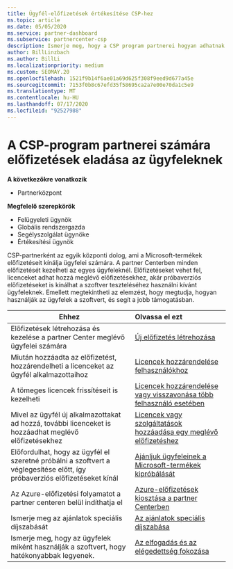 ```yaml
---
title: Ügyfél-előfizetések értékesítése CSP-hez
ms.topic: article
ms.date: 05/05/2020
ms.service: partner-dashboard
ms.subservice: partnercenter-csp
description: Ismerje meg, hogy a CSP program partnerei hogyan adhatnak elő előfizetéseket az ügyfeleknek, és hogyan kezelhetik őket a partner centeren keresztül.
author: BillLinzbach
ms.author: BillLi
ms.localizationpriority: medium
ms.custom: SEOMAY.20
ms.openlocfilehash: 1521f9b14f6ae01a69d625f308f9eed9d677a45e
ms.sourcegitcommit: 7153f0b8c67efd35f58695ca2a7e00e70da1c5e9
ms.translationtype: MT
ms.contentlocale: hu-HU
ms.lasthandoff: 07/17/2020
ms.locfileid: "92527988"
---
```

# <a name="how-csp-program-partners-can-sell-subscriptions-to-customers"></a>A CSP-program partnerei számára előfizetések eladása az ügyfeleknek

**A következőkre vonatkozik**

-  Partnerközpont

**Megfelelő szerepkörök**

- Felügyeleti ügynök
- Globális rendszergazda
- Segélyszolgálat ügynöke
- Értékesítési ügynök

CSP-partnerként az egyik központi dolog, ami a Microsoft-termékek előfizetéseit kínálja ügyfelei számára. A partner Centerben minden előfizetését kezelheti az egyes ügyfeleknél. Előfizetéseket vehet fel, licenceket adhat hozzá meglévő előfizetésekhez, akár próbaverziós előfizetéseket is kínálhat a szoftver teszteléséhez használni kívánt ügyfeleknek. Emellett megtekintheti az elemzést, hogy megtudja, hogyan használják az ügyfelek a szoftvert, és segít a jobb támogatásban.

|**Ehhez**   |**Olvassa el ezt**   |
|----------------------|:----------------------|
|Előfizetések létrehozása és kezelése a partner Center meglévő ügyfelei számára|[Új előfizetés létrehozása](create-a-new-subscription.md)|
|Miután hozzáadta az előfizetést, hozzárendelheti a licenceket az ügyfél alkalmazottaihoz  |[Licencek hozzárendelése felhasználókhoz](assign-licenses-to-users.md)|
|A tömeges licencek frissítéseit is kezelheti   |[Licencek hozzárendelése vagy visszavonása több felhasználó esetében](bulk-license-provisioning-for-multiple-users.md)|
|Mivel az ügyfél új alkalmazottakat ad hozzá, további licenceket is hozzáadhat meglévő előfizetésekhez   |[Licencek vagy szolgáltatások hozzáadása egy meglévő előfizetéshez](add-licenses-or-services-to-an-existing-subscription.md)|
|Előfordulhat, hogy az ügyfél el szeretné próbálni a szoftvert a véglegesítése előtt, így próbaverziós előfizetéseket kínál    |[Ajánljuk ügyfeleinek a Microsoft-termékek kipróbálását](offer-your-customers-trials-of-microsoft-products.md)|
|Az Azure-előfizetési folyamatot a partner centeren belül indíthatja el   |[Azure-előfizetések kiosztása a partner Centerben](assign-azure-subscriptions.md)|
|Ismerje meg az ajánlatok speciális díjszabását   |[Az ajánlatok speciális díjszabása](get-special-pricing-for-offers.md)|
|Ismerje meg, hogy az ügyfelek miként használják a szoftvert, hogy hatékonyabbak legyenek.   | [Az elfogadás és az elégedettség fokozása](increasing-adoption-and-satisfaction.md)   |

